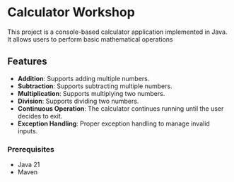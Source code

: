 # Calculator Workshop 

This project is a console-based calculator application implemented in Java. It allows users to perform basic mathematical operations

## Features

- **Addition**: Supports adding multiple numbers.
- **Subtraction**: Supports subtracting multiple numbers.
- **Multiplication**: Supports multiplying two numbers.
- **Division**: Supports dividing two numbers.
- **Continuous Operation**: The calculator continues running until the user decides to exit.
- **Exception Handling**: Proper exception handling to manage invalid inputs.

### Prerequisites
- Java 21
- Maven


